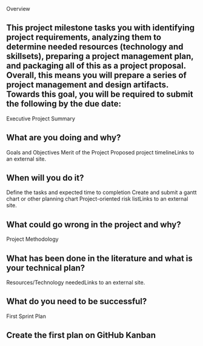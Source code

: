 Overview
## This project milestone tasks you with identifying project requirements, analyzing them to determine needed resources (technology and skillsets), preparing a project management plan, and packaging all of this as a project proposal. Overall, this means you will prepare a series of project management and design artifacts. Towards this goal, you will be required to submit the following by the due date:

Executive Project Summary
## What are you doing and why?
Goals and Objectives
Merit of the Project
Proposed project timelineLinks to an external site.
## When will you do it?
Define the tasks and expected time to completion
Create and submit a gantt chart or other planning chart
Project-oriented risk listLinks to an external site.
## What could go wrong in the project and why?
Project Methodology  
## What has been done in the literature and what is your technical plan?
Resources/Technology neededLinks to an external site. 
## What do you need to be successful?
First Sprint Plan
## Create the first plan on GitHub Kanban

